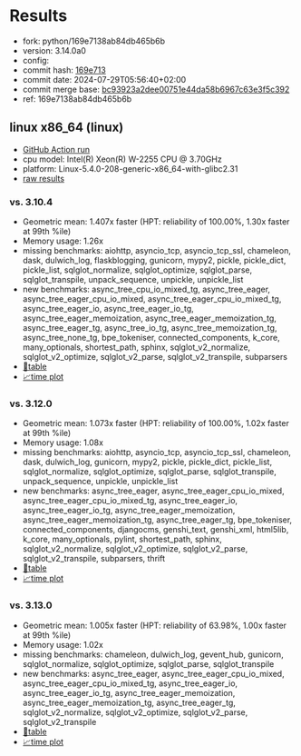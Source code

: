 # Results

- fork: python/169e7138ab84db465b6b
- version: 3.14.0a0
- config: 
- commit hash: [169e713](https://github.com/python/cpython/commit/169e713)
- commit date: 2024-07-29T05:56:40+02:00
- commit merge base: [bc93923a2dee00751e44da58b6967c63e3f5c392](https://github.com/python/cpython/commit/bc93923a2dee00751e44da58b6967c63e3f5c392)
- ref: 169e7138ab84db465b6b

## linux x86_64 (linux)

- [GitHub Action run](https://github.com/faster-cpython/benchmarking/actions/runs/14715516187)
- cpu model: Intel(R) Xeon(R) W-2255 CPU @ 3.70GHz
- platform: Linux-5.4.0-208-generic-x86_64-with-glibc2.31
- [raw results](bm-20240729-linux-x86_64-python-169e7138ab84db465b6b-3.14.0a0-169e713.json)

### vs. 3.10.4

- Geometric mean: 1.407x faster (HPT: reliability of 100.00%, 1.30x faster at 99th %ile)
- Memory usage: 1.26x
- missing benchmarks: aiohttp, asyncio_tcp, asyncio_tcp_ssl, chameleon, dask, dulwich_log, flaskblogging, gunicorn, mypy2, pickle, pickle_dict, pickle_list, sqlglot_normalize, sqlglot_optimize, sqlglot_parse, sqlglot_transpile, unpack_sequence, unpickle, unpickle_list
- new benchmarks: async_tree_cpu_io_mixed_tg, async_tree_eager, async_tree_eager_cpu_io_mixed, async_tree_eager_cpu_io_mixed_tg, async_tree_eager_io, async_tree_eager_io_tg, async_tree_eager_memoization, async_tree_eager_memoization_tg, async_tree_eager_tg, async_tree_io_tg, async_tree_memoization_tg, async_tree_none_tg, bpe_tokeniser, connected_components, k_core, many_optionals, shortest_path, sphinx, sqlglot_v2_normalize, sqlglot_v2_optimize, sqlglot_v2_parse, sqlglot_v2_transpile, subparsers
- [📄table](bm-20240729-linux-x86_64-python-169e7138ab84db465b6b-3.14.0a0-169e713-vs-3.10.4.md)
- [📈time plot](bm-20240729-linux-x86_64-python-169e7138ab84db465b6b-3.14.0a0-169e713-vs-3.10.4.svg)

### vs. 3.12.0

- Geometric mean: 1.073x faster (HPT: reliability of 100.00%, 1.02x faster at 99th %ile)
- Memory usage: 1.08x
- missing benchmarks: aiohttp, asyncio_tcp, asyncio_tcp_ssl, chameleon, dask, dulwich_log, gunicorn, mypy2, pickle, pickle_dict, pickle_list, sqlglot_normalize, sqlglot_optimize, sqlglot_parse, sqlglot_transpile, unpack_sequence, unpickle, unpickle_list
- new benchmarks: async_tree_eager, async_tree_eager_cpu_io_mixed, async_tree_eager_cpu_io_mixed_tg, async_tree_eager_io, async_tree_eager_io_tg, async_tree_eager_memoization, async_tree_eager_memoization_tg, async_tree_eager_tg, bpe_tokeniser, connected_components, djangocms, genshi_text, genshi_xml, html5lib, k_core, many_optionals, pylint, shortest_path, sphinx, sqlglot_v2_normalize, sqlglot_v2_optimize, sqlglot_v2_parse, sqlglot_v2_transpile, subparsers, thrift
- [📄table](bm-20240729-linux-x86_64-python-169e7138ab84db465b6b-3.14.0a0-169e713-vs-3.12.0.md)
- [📈time plot](bm-20240729-linux-x86_64-python-169e7138ab84db465b6b-3.14.0a0-169e713-vs-3.12.0.svg)

### vs. 3.13.0

- Geometric mean: 1.005x faster (HPT: reliability of 63.98%, 1.00x faster at 99th %ile)
- Memory usage: 1.02x
- missing benchmarks: chameleon, dulwich_log, gevent_hub, gunicorn, sqlglot_normalize, sqlglot_optimize, sqlglot_parse, sqlglot_transpile
- new benchmarks: async_tree_eager, async_tree_eager_cpu_io_mixed, async_tree_eager_cpu_io_mixed_tg, async_tree_eager_io, async_tree_eager_io_tg, async_tree_eager_memoization, async_tree_eager_memoization_tg, async_tree_eager_tg, sqlglot_v2_normalize, sqlglot_v2_optimize, sqlglot_v2_parse, sqlglot_v2_transpile
- [📄table](bm-20240729-linux-x86_64-python-169e7138ab84db465b6b-3.14.0a0-169e713-vs-3.13.0.md)
- [📈time plot](bm-20240729-linux-x86_64-python-169e7138ab84db465b6b-3.14.0a0-169e713-vs-3.13.0.svg)

